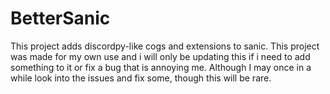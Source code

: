 # BetterSanic
This project adds discordpy-like cogs and extensions to sanic. 
This project was made for my own use and i will only be updating this if i need to add something to it or fix a bug that is annoying me.
Although I may once in a while look into the issues and fix some, though this will be rare.